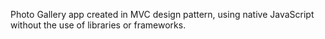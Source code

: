 Photo Gallery app created in MVC design pattern, using native JavaScript without the use of libraries or frameworks.